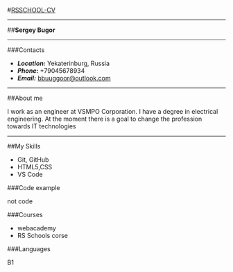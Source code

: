 #[RSSCHOOL-CV](https://rs.school/)

---

##**Sergey Bugor**

---

###Contacts

- **_Location:_** Yekaterinburg, Russia
- **_Phone:_** +79045678934
- **_Email:_** bbuuggoor@outlook.com

---

##About me

I work as an engineer at VSMPO Corporation.
I have a degree in electrical engineering.
At the moment there is a goal to change the profession towards IT technologies

---

##My Skills

- Git, GitHub
- HTML5,CSS
- VS Code

###Code example

not code

###Courses

- webacademy
- RS Schools corse

###Languages

B1
